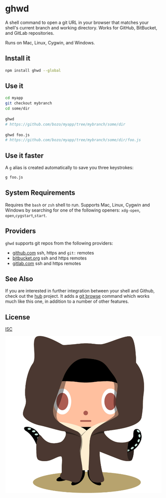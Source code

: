 # ghwd

A shell command to open a git URL in your browser that matches your
shell's current branch and working directory. Works for GitHub,
BitBucket, and GitLab repositories.

Runs on Mac, Linux, Cygwin, and Windows.

## Install it

```sh
npm install ghwd --global
```

## Use it

```sh
cd myapp
git checkout mybranch
cd some/dir

ghwd
# https://github.com/bozo/myapp/tree/mybranch/some/dir

ghwd foo.js
# https://github.com/bozo/myapp/tree/mybranch/some/dir/foo.js
```

## Use it faster

A `g` alias is created automatically to save you three keystrokes:

```sh
g foo.js
```

## System Requirements

Requires the `bash` or `zsh` shell to run. Supports Mac, Linux, Cygwin and Windows by
searching for one of the following openers: `xdg-open`, `open`,`cygstart`,`start`.

## Providers

`ghwd` supports git repos from the following providers:

- [github.com](https://github.com) ssh, https and `git:` remotes
- [bitbucket.org](https://bitbucket.org) ssh and https remotes
- [gitlab.com](https://gitlab.com) ssh and https remotes

## See Also

If you are interested in further integration between your shell and Github,
check out the [hub](https://github.com/github/hub/) project. It adds a [git
browse](https://github.com/github/hub/#git-browse) command which works much
like this one, in addition to a number of other features.

## License

[ISC](http://opensource.org/licenses/ISC)

![octobiwan](octobiwan.jpg)
